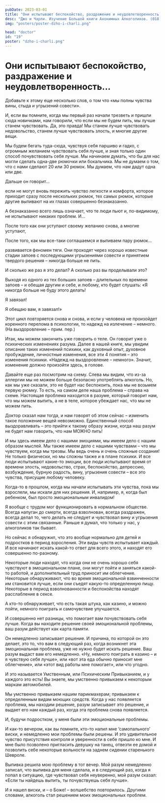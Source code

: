 ```yaml
---
pubDate: 2023-03-01
title: "Они испытывают беспокойство, раздражение и неудовлетворенность..."
desc: "Джо и Чарли. Изучение Большой книги Анонимных Алкоголиков. (018)"
img: "posters/poster-dzho-i-charli.png"

head: "doctor"
id: "19"
poster: "dzho-i-charli.png"
---
```


# Они испытывают беспокойство, раздражение и неудовлетворенность...

Добавьте к этому еще несколько слов, о том что «мы полны чувства вины, стыда и угрызений совести».

И, если вы помните, когда мы первый раз начали трезветь и пришли сюда новичками, нам говорили, что если мы не будем пить, мы лучше станем чувствовать. Да, это правда! Мы станем лучше чувствовать недовольство, станем лучше чувствовать злость, и многие другие вещи.

Мы будем бегать туда-сюда, чувствуя себя паршиво и гадко, с огромным желанием чувствовать себя лучше, и зная только один способ почувствовать себя лучше. Мы начинаем думать, что бы для нас могли сделать одна-две рюмочки или бокальчика. Мы не думаем о том, что с нами сделают 20 или 30 рюмок. Мы думаем, что нам дадут одна или две.

Дальше он говорит…

если не могут вновь пережить чувство легкости и комфорта, которое приходит сразу после нескольких рюмок, тех самых рюмок, которые другие выпивают на их глазах совершенно безнаказанно.

А безнаказанно всего лишь означает, что те люди пьют и, по-видимому, не испытывают никаких проблем. И…

После того как они уступают своему желанию снова, а многие уступают,

После того, как мы все-таки соглашаемся и выпиваем пару рюмок…

развивается феномен тяги. Они проходят через хорошо известные стадии запоев с последующими угрызениями совести и принятием твердого решения – никогда больше не пить.

И сколько же раз я это делал? А сколько раз вы проделывали это?

Выходя из одного из тех больших запоев – длительных по времени запоев – и обещая другим и себе, и любому, кто будет слушать: «Я никогда больше не буду этого делать!

Я завязал!

Я обещаю вам, я завязал!»

Этот цикл повторяется снова и снова, и если у человека не произойдет коренного перелома в психологии, то надежд на излечение – немного. (На выздоровление – прим. пер.)

Итак, мы можем закончить уже говорить о теле. Он говорит уже о психических изменениях разума. Далее в нашей книге, мы увидим описание таких изменений психики, как духовный опыт, духовное пробуждение, личностные изменения, все эти 4 понятия – это изменения психики. «Надежд на выздоровление – немного». Значит, изменение должно произойти здесь, в голове.

Давайте еще раз посмотрим на схему. Слева мы видим, что из-за аллергии мы не можем больше безопасно употреблять алкоголь. Но, как мы уже сказали, это не будет нас беспокоить, пока мы не возьмем первую рюмку. То есть, на самом деле наша проблема – справа на схеме. Настоящая проблема находится в разуме, который говорит нам, что мы можем выпить, а не в теле, которое убеждает нас, что мы не можем пить.

Доктор сказал нам тогда, и нам говорят об этом сейчас – изменить такое положение вещей невозможно. Единственный способ выздоравливать – это прийти к такому образу жизни, когда наш разум не будет нам говорить, что нам МОЖНО пить!

И мы здесь имеем дело с нашими эмоциями, мы имеем дело с нашим образом мыслей. Мы также имеем дело с нашими чувствами – что мы чувствуем, когда мы трезвы. Мы ведь очень и очень сложные создания! Не только физически, но мы сложны также и в плане психики. И все люди испытывают какие-то эмоции, все люди испытывают время от времени злость, недовольство, страх, беспокойство, депрессию, возбуждение, бурную радость, вину, угрызения совести – все это чувства, присущие любому человеку.

Когда-то в прошлом, когда мы начали испытывать эти чувства, пока мы взрослели, мы искали для них решения. И, например, я, когда был ребенком, был просто эмоциональным инвалидом!

Я вообще с трудом мог функционировать в нормальном обществе. Всегда напуган до смерти, всегда взволнован, всегда раздражен, всегда делал то, чего делать не следует и чувствовал вину и угрызения совести с этим связанные. Раньше я думал, что только у нас, у алкоголиков так бывает.

Но сейчас я обнаружил, что это вообще нормально для детей и подростков в период взросления. Эти виды чувств испытывает каждый. И все начинают искать какой-то ответ для всего этого, и находят его совершенно по-разному.

Некоторые люди находят, что когда они не очень хорошо себя чувствуют в эмоциональном плане, они могут пойти и заняться какой-то работой, и дополнительный труд приносит им облегчение. Некоторые обнаруживают, что во время эмоциональной взвинченности им становится лучше, если они съедят какую-то определенную пищу. Некоторые в период взволнованности и беспокойства находят расслабление в сексе.

А кто-то обнаруживает, что есть такая штука, как казино, и можно пойти, немного поиграть и самочувствие улучшается.

И совершенно нет разницы, что помогает вам почувствовать себя лучше. Когда вы находите решение своей эмоциональной проблемы, ваш разум действует как карта памяти.

Он немедленно записывает решение. И причина, по которой он это делает, это то, что вам в следующий раз, когда возникнет эта эмоциональная проблема, уже не нужно будет искать решение. Ваш разум выдаст вам его немедленно. «Ну, немного поиграть в казино – и я чувствую себя лучше», или «вот эта еда обычно приносит мне облегчение», или «этот вид работы мне помогает», или что угодно.

И это называется Умственным, или Психическим Привыканием, и у каждого это есть! Вы знаете, мы умственно привыкаем к некоторым маркам автомобилей.

Мы умственно привыкаем нашим парикмахерам; привыкаем к определенным видам моющих средств. Когда у нас появляется проблема, мы находим решение, разум записывает это решение, и выдает его нам каждый раз, когда эта проблема снова появляется.

И, будучи подростком, у меня были эти эмоциональные проблемы.

И как-то вечером, как вы помните, кто-то налил мне ‘самопального’ виски, и немедленно мои проблемы были решены. И это удивительное чувство присутствия контроля и уверенности в себе пришло ко мне. И мне было позволено пригласить девушку на танец, отвезти ее домой и позволить себе некоторые вольности на заднем сидении старенького Шевроле.

Выпивка решила мою проблему в тот вечер. Мой разум немедленно записал, что выпивка для меня сделала, и в следующий раз, когда я попал в ситуацию, где чувствовал себя неуверенно, мой разум сказал: «Если ты найдешь выпить, ты почувствуешь себя лучше».

И я нашел виски, и – о Боже! – волшебство повторилось. Другими словами, алкоголь стал решением моих эмоциональных проблем.
